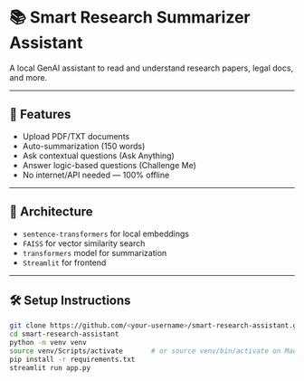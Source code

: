 # 📚 Smart Research Summarizer Assistant

A local GenAI assistant to read and understand research papers, legal docs, and more.

---

## 🚀 Features

- Upload PDF/TXT documents
- Auto-summarization (150 words)
- Ask contextual questions (Ask Anything)
- Answer logic-based questions (Challenge Me)
- No internet/API needed — 100% offline

---

## 🧠 Architecture

- `sentence-transformers` for local embeddings
- `FAISS` for vector similarity search
- `transformers` model for summarization
- `Streamlit` for frontend

---

## 🛠️ Setup Instructions

```bash
git clone https://github.com/<your-username>/smart-research-assistant.git
cd smart-research-assistant
python -m venv venv
source venv/Scripts/activate       # or source venv/bin/activate on Mac/Linux
pip install -r requirements.txt
streamlit run app.py
